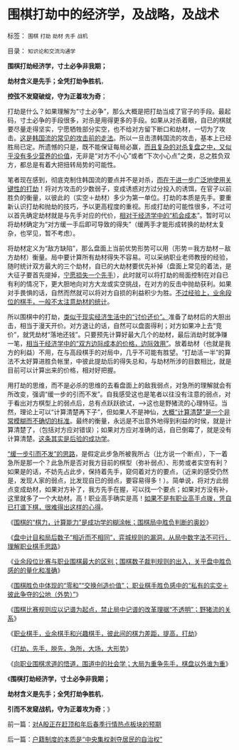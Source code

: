 # 围棋打劫中的经济学，及战略，及战术

标签： `围棋` `打劫` `劫材` `先手` `战机` 

目录： `知识论和交流沟通学`

**围棋打劫经济学，寸土必争非我期；**

**劫材含义是先手；全凭打劫争胜机**，

**控弦不发窥破绽，守为正着攻为奇**；



打劫是什么？如果理解为“寸土必争”，那么大概是把打劫当成了官子的手段。最起码，寸土必争的手段很多，对杀是用得更多的手段。如果从对杀着眼，自已的棋就要尽量走得坚实，宁愿牺牲部分实空，也不给对方留下断口和劫材，一切为了攻击。[这是韩国流的常见的攻击前的走法](../../../2013/10/8/韩国流带领围棋选手低龄化,得益于韩国棋院的混编让子训练制度.md)。所以一旦击溃韩国流的攻击，基本上已经胜局已定。所遗憾的只是，既不能保证每局必赢，[而且复杂的对杀复盘之中，又似乎没有多少营养的价值](../../../2013/10/16/围棋比赛禁止记谱的改革是退步.md)，无非是“对方不小心”或者“下次小心点”之类，总之胜负双方，都总是有着大把扭转局势的可能性。

笔者现在感到，彻底克制住韩国流的要点并不是对杀，[而在于进一步广泛地使用关键性的打劫](../../../2013/10/18/打劫，先手，脱先，急所，大场，大形势.md)！将对方攻击的少数弱子，变成诱惑对方过分投入的诱饵，在官子以前胜负的衡量，以彼此的（实空＋劫材）多少为第一单位。打劫的本质是先手。要重新认识打劫和抛劫的技巧，予以更高程度的重视。形成打劫的可能性很多，不过可以首先确定劫材就是与先手对应的代价，[相对于经济学中的“机会成本](../../../2010/3/9/衡量计划经济的指标是不存在的.md)”。暂时可以将劫材确定为“对方缓一手后即可导致的得失”（缓两手才能形成转换的劫材太复杂，也罕见，暂不考虑）。

将劫材定义为“敌方缺陷”，那么盘面上当前优势形势可以用（形势＝我方劫材－敌方劫材）衡量。局中要计算所有劫材得失不容易。可以采纳职业老师教授的经验，随时统计双方最大的三个劫材，自已的大劫材要优先补掉（盘面上常见的着法，是大征子要首先提掉，[宁愿损失一个先手](../../../2013/10/18/打劫，先手，脱先，急所，大场，大形势.md)），此时就可以将打劫的局面控制在对自已有利的情况下，更大胆地向对方大龙或实空挑战，在对方的反击中抛劫获利。如果对手畏惧的话，自然而然就可以将对方自损的利益积少为胜。[不过经验上，业余段位的棋手，一般不太注意劫材的统计](../../../2013/10/17/职业棋手，业余棋手和兴趣棋手，彼此间的棋力，提高，打劫；.md)。



所以围棋中的打劫，[类似于现实经济生活中的“讨价还价”。](../../../2012/10/30/从钓鱼岛之义，了解西人对契约，要约，诚信的常识.md)准备了劫材后的大胆出击，相当于漫天开价。对方退让的话，自然可以盘面得利；对方如果冲上去“竞价”，就凭劫材“落地还钱”。只要预先计算好最大几个的劫材，最后消劫时就净赚一笔，[相当于经济学中的“双方边际成本的价格，边际效用”](../../../2012/11/22/经济学的“心理学派”和“道德学派”.md)。放着劫材（也就是我方的利益）不用，在与高段棋手的对局中，几乎不可能有胜望。“打劫活一半”的算法不太好算进胜负帐里，中彼此提劫后的得失总和，与劫材所涉的目数相比，就是目前可以计算出来的价格，相对好把握。

用打劫的思维，而不是必杀的思维的去看盘面上的敌我弱点，对急所的理解就会有所改变，强调“缓一步的引而不发”。自我感受这也是笔者以往没有注意的弱点，对于看出对方棋型上的弱点后，总有点跃跃欲试，——>这也是野猪流的心理特征。当然，理论上可以“计算清楚再下子”，但如果人不是神仙，[大概“计算清楚”是一个非常模糊而不确切的标准](../../../2013/10/12/围棋计算能力的神话，局中胜负判断的奥妙.md)。最终的衡量，永远是不出意外地得到利益的时侯，就是计算清楚了，（包括对方应对错误）；如果对方应对准确的话，自已倒霉了，就是没有计算清楚。[这条其实是后验的成功学](../../../2013/9/11/让人昏昏欲睡的“学问”，以及更提神的成功学.md)。

[“缓一步引而不发”的思路](../../../2009/6/23/守为正着攻为奇.md)，是假定此步急所被我所占（比方说一个断点），下一着急所是那一个？此急所是否对我方目前的棋型（弥补弱点）、形势或者实空有利？如果是的话，不妨先占此步，保持着先手，窥伺着对方的要点，（近来的感受仍然是，发现人家的弱点，比发现自已的弱点，要容易得多！）。简单说，将对方此弱点变成劫材，如果对方补了，我方先手在握，可以找一个要点；如果对方没有补，这里就多了一个大劫材。高！职业高手确实是高！[如果不是有职业高手点拨，凭自已打谱下棋，很难得出这样的心得](../../../2013/10/11/韩国首倡野猪流，李昌镐及围棋无心的求道.md)。

《[围棋的“棋力，计算能力”是成功学的糊涂帐；围棋局中胜负判断的奥妙](../../../2013/10/12/围棋计算能力的神话，局中胜负判断的奥妙.md)》

《[盘中计目和局后数子“相近而不相同”，弈城规则的漏洞，从局中数字法不可行，理解职业棋手思路](../../../2013/10/13/从围棋胜负规则的出入，理解弈城的漏洞和职业棋手的思路.md)》

《[业余段位比赛与职业围棋最大的区别；围棋数子裁判规则的出入，关乎盘中胜负感的的量化和准确](../../../2013/10/14/业余段位比赛与职业围棋最大的区别，职业棋手胜负感的优势.md)》

《[围棋胜负中体现的“零和”“交换创造价值”；
职业棋手胜负感中的“私有的实空＋彼此争夺的公地（外势）”](../../../2013/10/15/下围棋归根到底是求道，围棋胜负感，零和，交换创造价值.md)》

《[围棋比赛规则应以记谱为起点，禁止局中记谱的改革理据“不透明”；野猪流的关系](../../../2013/10/16/围棋比赛禁止记谱的改革是退步.md)》

《[职业棋手，业余棋手和兴趣棋手，彼此间的棋力差距，提高，打劫](../../../2013/10/17/职业棋手，业余棋手和兴趣棋手，彼此间的棋力，提高，打劫；.md)》

《[打劫，先手，脱先，急所，大场，大形势](../../../2013/10/18/打劫，先手，脱先，急所，大场，大形势.md)》

《[向职业围棋求道的悟道，围道中的社会学；大局为重争先手，棋盘以外谁为重](../../../2013/10/19/向职业围棋求道的悟道，围棋中的经济学，棋盘以外的社会学.md)》

《**围棋打劫经济学，寸土必争非我期；**

**劫材含义是先手；全凭打劫争胜机**，

**引而不发窥战机，守为正着攻为奇**；》

前一篇：[对A股正在赶顶和年后春季行情热点板块的预期](../../../2013/10/19/对A股正在赶顶和年后春季行情热点板块的预期.md)

后一篇：[户籍制度的本质是“中央集权剥夺居民的自治权”](../../../2013/10/20/户籍制度的本质是“中央集权剥夺居民的自治权”.md)